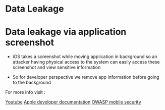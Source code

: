 # Data Leakage

# Data leakage via application screenshot
- iOS takes a screenshot while moving application in background so an attacker having physical access to the system can easily access these screenshot and view sensitive information 

- So for developer perspective we remove app information before going to the background 

For more info visit : 

[Youtube](https://youtu.be/Z_MLxHNlebw)
[Apple developer documentation](https://developer.apple.com/documentation/uikit/app_and_environment/scenes/preparing_your_ui_to_run_in_the_background)
[OWASP mobile security](https://owasp.org/www-project-mobile-top-10/)
